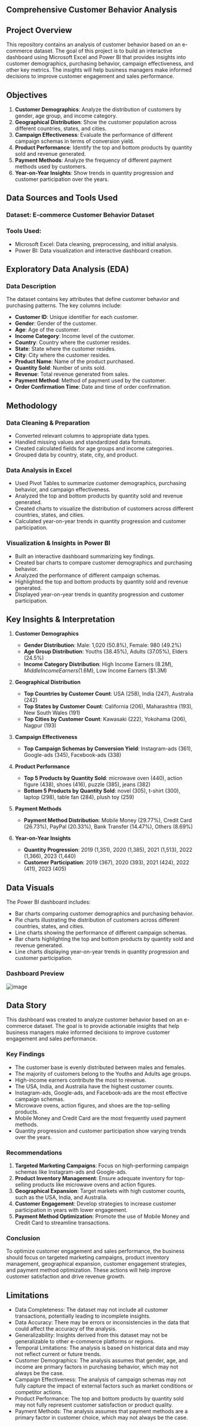 ## Comprehensive Customer Behavior Analysis

## Project Overview

This repository contains an analysis of customer behavior based on an e-commerce dataset. The goal of this project is to build an interactive dashboard using Microsoft Excel and Power BI that provides insights into customer demographics, purchasing behavior, campaign effectiveness, and other key metrics. The insights will help business managers make informed decisions to improve customer engagement and sales performance.

## Objectives

1. **Customer Demographics**: Analyze the distribution of customers by gender, age group, and income category.
2. **Geographical Distribution**: Show the customer population across different countries, states, and cities.
3. **Campaign Effectiveness**: Evaluate the performance of different campaign schemas in terms of conversion yield.
4. **Product Performance**: Identify the top and bottom products by quantity sold and revenue generated.
5. **Payment Methods**: Analyze the frequency of different payment methods used by customers.
6. **Year-on-Year Insights**: Show trends in quantity progression and customer participation over the years.

## Data Sources and Tools Used

### **Dataset:** E-commerce Customer Behavior Dataset

### **Tools Used:**

- Microsoft Excel: Data cleaning, preprocessing, and initial analysis.
- Power BI: Data visualization and interactive dashboard creation.

## Exploratory Data Analysis (EDA)

### **Data Description**

The dataset contains key attributes that define customer behavior and purchasing patterns. The key columns include:

- **Customer ID**: Unique identifier for each customer.
- **Gender**: Gender of the customer.
- **Age**: Age of the customer.
- **Income Category**: Income level of the customer.
- **Country**: Country where the customer resides.
- **State**: State where the customer resides.
- **City**: City where the customer resides.
- **Product Name**: Name of the product purchased.
- **Quantity Sold**: Number of units sold.
- **Revenue**: Total revenue generated from sales.
- **Payment Method**: Method of payment used by the customer.
- **Order Confirmation Time**: Date and time of order confirmation.

## Methodology

### **Data Cleaning & Preparation**

- Converted relevant columns to appropriate data types.
- Handled missing values and standardized data formats.
- Created calculated fields for age groups and income categories.
- Grouped data by country, state, city, and product.

### **Data Analysis in Excel**

- Used Pivot Tables to summarize customer demographics, purchasing behavior, and campaign effectiveness.
- Analyzed the top and bottom products by quantity sold and revenue generated.
- Created charts to visualize the distribution of customers across different countries, states, and cities.
- Calculated year-on-year trends in quantity progression and customer participation.

### **Visualization & Insights in Power BI**

- Built an interactive dashboard summarizing key findings.
- Created bar charts to compare customer demographics and purchasing behavior.
- Analyzed the performance of different campaign schemas.
- Highlighted the top and bottom products by quantity sold and revenue generated.
- Displayed year-on-year trends in quantity progression and customer participation.

## Key Insights & Interpretation

1. **Customer Demographics**

   - **Gender Distribution**: Male: 1,020 (50.8%), Female: 980 (49.2%)
   - **Age Group Distribution**: Youths (38.45%), Adults (37.05%), Elders (24.5%)
   - **Income Category Distribution**: High Income Earners ($8.2M), Middle Income Earners ($1.6M), Low Income Earners ($1.3M)

2. **Geographical Distribution**

   - **Top Countries by Customer Count**: USA (258), India (247), Australia (242)
   - **Top States by Customer Count**: California (206), Maharashtra (193), New South Wales (191)
   - **Top Cities by Customer Count**: Kawasaki (222), Yokohama (206), Nagpur (193)

3. **Campaign Effectiveness**

   - **Top Campaign Schemas by Conversion Yield**: Instagram-ads (361), Google-ads (345), Facebook-ads (338)

4. **Product Performance**

   - **Top 5 Products by Quantity Sold**: microwave oven (440), action figure (438), shoes (416), puzzle (385), jeans (382)
   - **Bottom 5 Products by Quantity Sold**: novel (305), t-shirt (300), laptop (298), table fan (284), plush toy (259)

5. **Payment Methods**

   - **Payment Method Distribution**: Mobile Money (29.77%), Credit Card (26.73%), PayPal (20.33%), Bank Transfer (14.47%), Others (8.69%)

6. **Year-on-Year Insights**

   - **Quantity Progression**: 2019 (1,351), 2020 (1,385), 2021 (1,513), 2022 (1,366), 2023 (1,440)
   - **Customer Participation**: 2019 (367), 2020 (393), 2021 (424), 2022 (411), 2023 (405)

## Data Visuals

The Power BI dashboard includes:

- Bar charts comparing customer demographics and purchasing behavior.
- Pie charts illustrating the distribution of customers across different countries, states, and cities.
- Line charts showing the performance of different campaign schemas.
- Bar charts highlighting the top and bottom products by quantity sold and revenue generated.
- Line charts displaying year-on-year trends in quantity progression and customer participation.

### **Dashboard Preview**
![image](https://github.com/user-attachments/assets/e3e62231-97d6-448d-b466-980c259db92e)


## Data Story

This dashboard was created to analyze customer behavior based on an e-commerce dataset. The goal is to provide actionable insights that help business managers make informed decisions to improve customer engagement and sales performance.

### **Key Findings**

- The customer base is evenly distributed between males and females.
- The majority of customers belong to the Youths and Adults age groups.
- High-income earners contribute the most to revenue.
- The USA, India, and Australia have the highest customer counts.
- Instagram-ads, Google-ads, and Facebook-ads are the most effective campaign schemas.
- Microwave ovens, action figures, and shoes are the top-selling products.
- Mobile Money and Credit Card are the most frequently used payment methods.
- Quantity progression and customer participation show varying trends over the years.

### **Recommendations**

1. **Targeted Marketing Campaigns**: Focus on high-performing campaign schemas like Instagram-ads and Google-ads.
2. **Product Inventory Management**: Ensure adequate inventory for top-selling products like microwave ovens and action figures.
3. **Geographical Expansion**: Target markets with high customer counts, such as the USA, India, and Australia.
4. **Customer Engagement**: Develop strategies to increase customer participation in years with lower engagement.
5. **Payment Method Optimization**: Promote the use of Mobile Money and Credit Card to streamline transactions.

### **Conclusion**

To optimize customer engagement and sales performance, the business should focus on targeted marketing campaigns, product inventory management, geographical expansion, customer engagement strategies, and payment method optimization. These actions will help improve customer satisfaction and drive revenue growth.

## Limitations
- Data Completeness: The dataset may not include all customer transactions, potentially leading to incomplete insights.
- Data Accuracy: There may be errors or inconsistencies in the data that could affect the accuracy of the analysis.
- Generalizability: Insights derived from this dataset may not be generalizable to other e-commerce platforms or regions.
- Temporal Limitations: The analysis is based on historical data and may not reflect current or future trends.
- Customer Demographics: The analysis assumes that gender, age, and income are primary factors in purchasing behavior, which may not always be the case.
- Campaign Effectiveness: The analysis of campaign schemas may not fully capture the impact of external factors such as market conditions or competitor actions.
- Product Performance: The top and bottom products by quantity sold may not fully represent customer satisfaction or product quality.
- Payment Methods: The analysis assumes that payment methods are a primary factor in customer choice, which may not always be the case.

